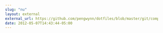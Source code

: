 ```yaml
---
slug: "nu"
layout: external
external_url: https://github.com/pengwynn/dotfiles/blob/master/git/completion.sh
date: 2012-05-07T14:43:44-05:00
---
```

